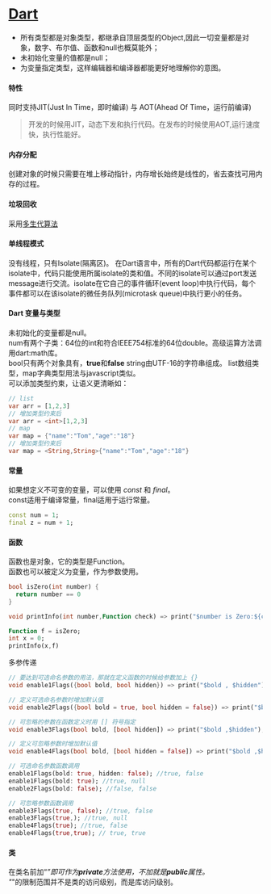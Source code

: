 # [Dart](https://github.com/dart-lang/sdk)

- 所有类型都是对象类型，都继承自顶层类型的Object,因此一切变量都是对象，数字、布尔值、函数和null也概莫能外；
- 未初始化变量的值都是null；
- 为变量指定类型，这样编辑器和编译器都能更好地理解你的意图。

#### 特性

同时支持JIT(Just In Time，即时编译) 与 AOT(Ahead Of Time，运行前编译)
>开发的时候用JIT，动态下发和执行代码。在发布的时候使用AOT,运行速度快，执行性能好。

#### 内存分配
创建对象的时候只需要在堆上移动指针，内存增长始终是线性的，省去查找可用内存的过程。

#### 垃圾回收
采用[多生代算法](https://medium.com/flutter/flutter-dont-fear-the-garbage-collector-d69b3ff1ca30)

#### 单线程模式
没有线程，只有Isolate(隔离区)。
在Dart语言中，所有的Dart代码都运行在某个isolate中，代码只能使用所属isolate的类和值。不同的isolate可以通过port发送message进行交流。isolate在它自己的事件循环(event loop)中执行代码，每个事件都可以在该isolate的微任务队列(microtask queue)中执行更小的任务。

#### Dart 变量与类型
未初始化的变量都是null。  
num有两个子类：64位的int和符合IEEE754标准的64位double。高级运算方法调用dart:math库。  
bool只有两个对象具有，**true**和**false**
string由UTF-16的字符串组成。
list数组类型，map字典类型用法与javascript类似。  
可以添加类型约束，让语义更清晰如：
```dart
// list
var arr = [1,2,3]
// 增加类型约束后
var arr = <int>[1,2,3]
// map
var map = {"name":"Tom","age":"18"}
// 增加类型约束后
var map = <String,String>{"name":"Tom","age":"18"}
```

#### 常量

如果想定义不可变的变量，可以使用 *const* 和 *final*。  
const适用于编译常量，final适用于运行常量。

```dart
const num = 1;
final z = num + 1;
```

#### 函数
函数也是对象，它的类型是Function。  
函数也可以被定义为变量，作为参数使用。

```dart
bool isZero(int number) {
  return number == 0
}

void printInfo(int number,Function check) => print("$number is Zero:${check(number)}")

Function f = isZero;
int x = 0;
printInfo(x,f)
```
多参传递
```dart
// 要达到可选命名参数的用法，那就在定义函数的时候给参数加上 {}
void enable1Flags({bool bold, bool hidden}) => print("$bold , $hidden");

// 定义可选命名参数时增加默认值
void enable2Flags({bool bold = true, bool hidden = false}) => print("$bold ,$hidden");

// 可忽略的参数在函数定义时用 [] 符号指定
void enable3Flags(bool bold, [bool hidden]) => print("$bold ,$hidden");

// 定义可忽略参数时增加默认值
void enable4Flags(bool bold, [bool hidden = false]) => print("$bold ,$hidden");

// 可选命名参数函数调用
enable1Flags(bold: true, hidden: false); //true, false
enable1Flags(bold: true); //true, null
enable2Flags(bold: false); //false, false

// 可忽略参数函数调用
enable3Flags(true, false); //true, false
enable3Flags(true,); //true, null
enable4Flags(true); //true, false
enable4Flags(true,true); // true, true

```

#### 类
在类名前加“_”即可作为**private**方法使用，不加就是**public**属性。  
"_"的限制范围并不是类的访问级别，而是库访问级别。